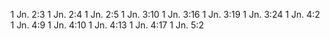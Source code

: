 1 Jn. 2:3
1 Jn. 2:4
1 Jn. 2:5
1 Jn. 3:10
1 Jn. 3:16
1 Jn. 3:19
1 Jn. 3:24
1 Jn. 4:2
1 Jn. 4:9
1 Jn. 4:10
1 Jn. 4:13
1 Jn. 4:17
1 Jn. 5:2


